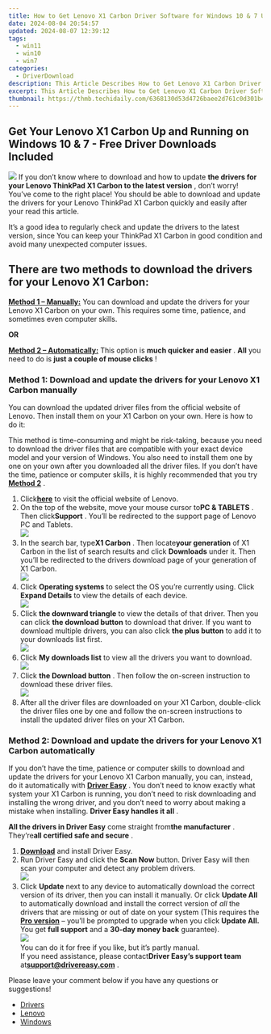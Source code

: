 ```yaml
---
title: How to Get Lenovo X1 Carbon Driver Software for Windows 10 & 7 Users
date: 2024-08-04 20:54:57
updated: 2024-08-07 12:39:12
tags:
  - win11
  - win10
  - win7
categories:
  - DriverDownload
description: This Article Describes How to Get Lenovo X1 Carbon Driver Software for Windows 10 & 7 Users
excerpt: This Article Describes How to Get Lenovo X1 Carbon Driver Software for Windows 10 & 7 Users
thumbnail: https://thmb.techidaily.com/6368130d53d4726baee2d761c0d301b46230227e22c8ccd434c4356090bf9d54.jpg
---
```


## Get Your Lenovo X1 Carbon Up and Running on Windows 10 & 7 - Free Driver Downloads Included

![](https://images.drivereasy.com/wp-content/uploads/2018/11/Snap0000001-300x202.png) If you don’t know where to download and how to update **the drivers for your Lenovo ThinkPad X1 Carbon to the latest version** , don’t worry! You’ve come to the right place! You should be able to download and update the drivers for your Lenovo ThinkPad X1 Carbon quickly and easily after your read this article.

 It’s a good idea to regularly check and update the drivers to the latest version, since You can keep your ThinkPad X1 Carbon in good condition and avoid many unexpected computer issues.

## **There are two methods to download the drivers for your Lenovo X1 Carbon:**

[**Method 1 – Manually:**](https://tools.techidaily.com/drivereasy/download/) You can download and update the drivers for your Lenovo X1 Carbon on your own. This requires some time, patience, and sometimes even computer skills.

**OR**

[**Method 2 – Automatically:**](https://tools.techidaily.com/drivereasy/download/) This option is **much quicker and easier** . **All**   you need to do is **just a couple of mouse clicks** !

### Method 1: Download and update the drivers for your Lenovo X1 Carbon manually

 You can download the updated driver files from the official website of Lenovo. Then install them on your X1 Carbon on your own. Here is how to do it:

 This method is time-consuming and might be risk-taking, because you need to download the driver files that are compatible with your exact device model and your version of Windows. You also need to install them one by one on your own after you downloaded all the driver files. If you don’t have the time, patience or computer skills, it is highly recommended that you try [**Method 2**](https://tools.techidaily.com/drivereasy/download/) .

1. Click[**here**](https://shop-links.co/link/?exclusive=1&publisher_slug=itechdaily19598&url=https%3A%2F%2Fwww.lenovo.com%2Fus%2Fen%2F) to visit the official website of Lenovo.
2. On the top of the website, move your mouse cursor to**PC & TABLETS** . Then click**Support** . You’ll be redirected to the support page of Lenovo PC and Tablets.  
![](https://images.drivereasy.com/wp-content/uploads/2018/11/Snap668.png)
3. In the search bar, type**X1 Carbon** . Then locate**your generation** of X1 Carbon in the list of search results and click **Downloads** under it. Then you’ll be redirected to the drivers download page of your generation of X1 Carbon.  
![](https://images.drivereasy.com/wp-content/uploads/2018/11/Snap669.png)
4. Click **Operating systems**  to select the OS you’re currently using. Click **Expand Details**  to view the details of each device.  
![](https://images.drivereasy.com/wp-content/uploads/2018/11/Snap670.png)
5. Click **the downward triangle**  to view the details of that driver. Then you can click **the download button**  to download that driver. If you want to download multiple drivers, you can also click **the plus button**  to add it to your downloads list first.  
![](https://images.drivereasy.com/wp-content/uploads/2018/11/Snap671.png)
6. Click **My downloads list**  to view all the drivers you want to download.  
![](https://images.drivereasy.com/wp-content/uploads/2018/11/Snap672.png)
7. Click **the Download button**  . Then follow the on-screen instruction to download these driver files.  
![](https://images.drivereasy.com/wp-content/uploads/2018/11/Snap673.png)
8. After all the driver files are downloaded on your X1 Carbon, double-click the driver files one by one and follow the on-screen instructions to install the updated driver files on your X1 Carbon.

### Method 2: Download and update the drivers for your Lenovo X1 Carbon automatically

 If you don’t have the time, patience or computer skills to download and update the drivers for your Lenovo X1 Carbon manually, you can, instead, do it automatically with **[Driver Easy](https://tools.techidaily.com/drivereasy/download/)**  .  You don’t need to know exactly what system your X1 Carbon is running, you don’t need to risk downloading and installing the wrong driver, and you don’t need to worry about making a mistake when installing. **Driver Easy handles it all** .

**All the drivers in Driver Easy** come straight from**the manufacturer** . They‘re**all certified safe and secure** .

1. **[Download](https://tools.techidaily.com/drivereasy/download/)**  and install Driver Easy.
2. Run Driver Easy and click the **Scan Now**  button. Driver Easy will then scan your computer and detect any problem drivers.  
![](https://images.drivereasy.com/wp-content/uploads/2018/11/Snap674.png)
3. Click **Update**  next to any device to automatically download the correct version of its driver, then you can install it manually. Or click **Update All**  to automatically download and install the correct version of _all_  the drivers that are missing or out of date on your system (This requires the **[Pro version](https://tools.techidaily.com/drivereasy/download/)**  – you’ll be prompted to upgrade when you click **Update All.** You get **full support**  and a **30-day money back**  guarantee).  
![](https://images.drivereasy.com/wp-content/uploads/2018/11/Snap675.png)  
 You can do it for free if you like, but it’s partly manual.  
 If you need assistance, please contact**Driver Easy’s support team** at[**support@drivereasy.com**](https://tools.techidaily.com/drivereasy/download/) .

 Please leave your comment below if you have any questions or suggestions!

* [Drivers](https://tools.techidaily.com/drivereasy/download/)
* [Lenovo](https://tools.techidaily.com/drivereasy/download/)
* [Windows](https://tools.techidaily.com/drivereasy/download/)

<ins class="adsbygoogle"
     style="display:block"
     data-ad-format="autorelaxed"
     data-ad-client="ca-pub-7571918770474297"
     data-ad-slot="1223367746"></ins>



<ins class="adsbygoogle"
     style="display:block"
     data-ad-client="ca-pub-7571918770474297"
     data-ad-slot="8358498916"
     data-ad-format="auto"
     data-full-width-responsive="true"></ins>
